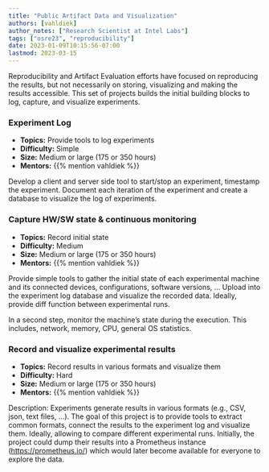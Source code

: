 ```yaml
---
title: "Public Artifact Data and Visualization"
authors: [vahldiek]
author_notes: ["Research Scientist at Intel Labs"]
tags: ["osre23", "reproducibility"]
date: 2023-01-09T10:15:56-07:00
lastmod: 2023-03-15
---
```


Reproducibility and Artifact Evaluation efforts have focused on reproducing the results, but not necessarily on storing, visualizing and making the results accessible. This set of projects builds the initial building blocks to log, capture, and visualize experiments.

### Experiment Log

- **Topics:** Provide tools to log experiments
- **Difficulty:** Simple
- **Size:** Medium or large (175 or 350 hours)
- **Mentors:** {{% mention vahldiek %}}

Develop a client and server side tool to start/stop an experiment, timestamp the experiment. Document each iteration of the experiment and create a database to visualize the log of experiments.

### Capture HW/SW state & continuous monitoring

- **Topics:** Record initial state
- **Difficulty:** Medium
- **Size:** Medium or large (175 or 350 hours)
- **Mentors:** {{% mention vahldiek %}}

Provide simple tools to gather the initial state of each experimental machine and its connected devices, configurations, software versions, ... Upload into the experiment log database and visualize the recorded data. Ideally, provide diff function between experimental runs.  

In a second step, monitor the machine’s state during the execution. This includes, network, memory, CPU, general OS statistics.  

### Record and visualize experimental results

- **Topics:** Record results in various formats and visualize them
- **Difficulty:** Hard
- **Size:** Medium or large (175 or 350 hours)
- **Mentors:** {{% mention vahldiek %}}

Description: Experiments generate results in various formats (e.g., CSV, json, text files, …). The goal of this project is to provide tools to extract common formats, connect the results to the experiment log and visualize them. Ideally, allowing to compare different experimental runs. Initially, the project could dump their results into a Prometheus instance (https://prometheus.io/) which would later become available for everyone to explore the data.
